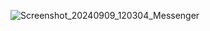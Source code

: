 ![Screenshot_20240909_120304_Messenger](https://github.com/user-attachments/assets/09fbe0ef-a528-4479-a42d-bb2ec8534d38)
